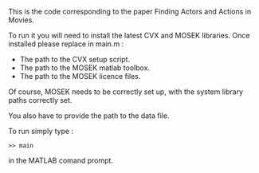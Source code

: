 This is the code corresponding to the paper Finding Actors and Actions in Movies.

To run it you will need to install the latest CVX and MOSEK libraries. Once installed please replace in main.m :

- The path to the CVX setup script.
- The path to the MOSEK matlab toolbox.
- The path to the MOSEK licence files.

Of course, MOSEK needs to be correctly set up, with the system library paths correctly set. 

You also have to provide the path to the data file. 

To run simply type :

```
>> main
```

in the MATLAB comand prompt. 
